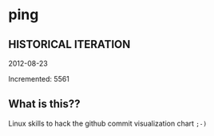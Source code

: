 # ping

## HISTORICAL ITERATION
2012-08-23

Incremented: 5561

## What is this?? 
Linux skills to hack the github commit visualization chart `;-)`
